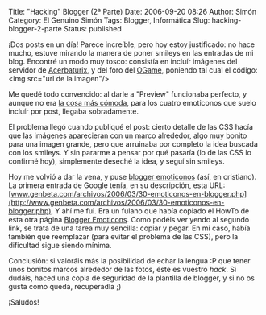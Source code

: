 Title: "Hacking" Blogger (2ª Parte)
Date: 2006-09-20 08:26
Author: Simón
Category: El Genuino Simón
Tags: Blogger, Informática
Slug: hacking-blogger-2-parte
Status: published

¡Dos posts en un día! Parece increíble, pero hoy estoy justificado: no
hace mucho, estuve mirando la manera de poner smileys en las entradas de
mi blog. Encontré un modo muy tosco: consistía en incluír imágenes del
servidor de
[Acerbaturix](http://www.picandocodigo.com "PicandoCodigo()"), y del
foro del [OGame](http://board.ogame.com.es), poniendo tal cual el
código:
&lt;img src="url de la imagen"/&gt;

Me quedé todo convencido: al darle a "Preview" funcionaba perfecto, y
aunque no era [la cosa más
cómoda](http://www.bigfeetpjs.com/Merchant2/index.html), para los cuatro
emoticonos que suelo incluír por post, llegaba sobradamente.

El problema llegó cuando publiqué el post: cierto detalle de las CSS
hacía que las imágenes aparecieran con un marco alrededor, algo muy
bonito para una imagen grande, pero que arruinaba por completo la idea
buscada con los smileys. Y sin pararme a pensar por qué pasaría (lo de
las CSS lo confirmé hoy), simplemente deseché la idea, y seguí sin
smileys.

Hoy me volvió a dar la vena, y puse [blogger
emoticonos](http://www.google.com/search?q=blogger+emoticonos&sourceid=mozilla-search&start=0&start=0&ie=utf-8&oe=utf-8&client=firefox&rls=org.mozilla:es-ES:unofficial "blogger emoticonos en google")
(así, en cristiano). La primera entrada de Google tenía, en su
descripción, esta URL:
[www.genbeta.com/archivos/2006/03/30-emoticonos-en-blogger.php](http://www.genbeta.com/archivos/2006/03/30-emoticonos-en-blogger.php).
Y ahí me fui. Era un fulano que había copiado el HowTo de esta otra
página [Blogger Emoticons](http://www.bloggeremoticons.be/). Como podéis
ver yendo al segundo link, se trata de una tarea muy sencilla: copiar y
pegar. En mi caso, había también que reemplazar (para evitar el problema
de las CSS), pero la dificultad sigue siendo mínima.

Conclusión: si valoráis más la posibilidad de echar la lengua :P que
tener unos bonitos marcos alrededor de las fotos, éste es vuestro *hack*. Si dudáis, haced una copia de
seguridad de la plantilla de blogger, y si no os gusta como queda,
recuperadla ;)

¡Saludos!
